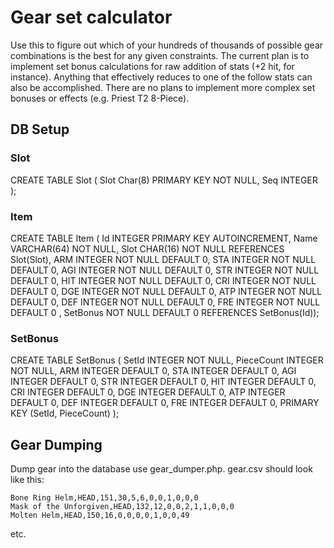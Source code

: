 # Gear set calculator

Use this to figure out which of your hundreds of thousands of possible gear
combinations is the best for any given constraints. The current plan is to
implement set bonus calculations for raw addition of stats (+2 hit, for
instance). Anything that effectively reduces to one of the follow stats can
also be accomplished. There are no plans to implement more complex set bonuses
or effects (e.g. Priest T2 8-Piece).

## DB Setup

### Slot
CREATE TABLE Slot (
Slot Char(8) PRIMARY KEY NOT NULL,
Seq INTEGER
);

### Item
CREATE TABLE Item (
Id INTEGER PRIMARY KEY AUTOINCREMENT,
Name VARCHAR(64) NOT NULL,
Slot CHAR(16) NOT NULL REFERENCES Slot(Slot),
ARM INTEGER NOT NULL DEFAULT 0,
STA INTEGER NOT NULL DEFAULT 0,
AGI INTEGER NOT NULL DEFAULT 0,
STR INTEGER NOT NULL DEFAULT 0,
HIT INTEGER NOT NULL DEFAULT 0,
CRI INTEGER NOT NULL DEFAULT 0,
DGE INTEGER NOT NULL DEFAULT 0,
ATP INTEGER NOT NULL DEFAULT 0,
DEF INTEGER NOT NULL DEFAULT 0,
FRE INTEGER NOT NULL DEFAULT 0
, SetBonus NOT NULL DEFAULT 0 REFERENCES SetBonus(Id));

### SetBonus
CREATE TABLE SetBonus (
SetId INTEGER NOT NULL,
PieceCount INTEGER NOT NULL,
ARM INTEGER DEFAULT 0,
STA INTEGER DEFAULT 0,
AGI INTEGER DEFAULT 0,
STR INTEGER DEFAULT 0,
HIT INTEGER DEFAULT 0,
CRI INTEGER DEFAULT 0,
DGE INTEGER DEFAULT 0,
ATP INTEGER DEFAULT 0,
DEF INTEGER DEFAULT 0,
FRE INTEGER DEFAULT 0,
PRIMARY KEY (SetId, PieceCount)
);

## Gear Dumping
Dump gear into the database use gear_dumper.php. gear.csv should look like
this:
```
Bone Ring Helm,HEAD,151,30,5,6,0,0,1,0,0,0
Mask of the Unforgiven,HEAD,132,12,0,0,2,1,1,0,0,0
Molten Helm,HEAD,150,16,0,0,0,0,1,0,0,49
```
etc.
